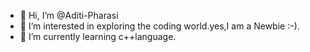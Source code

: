 - 👋 Hi, I’m @Aditi-Pharasi
- 👀 I’m interested in exploring the coding world.yes,I am a Newbie :-).
- 🌱 I’m currently learning c++language.

<!---
Aditi-Pharasi/Aditi-Pharasi is a ✨ special ✨ repository because its `README.md` (this file) appears on your GitHub profile.
You can click the Preview link to take a look at your changes.
--->
